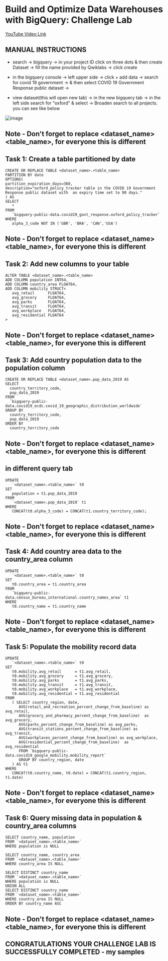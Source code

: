 # Build and Optimize Data Warehouses with BigQuery: Challenge Lab


[YouTube Video Link](https://youtu.be/uKXyvbhFx6o)

## MANUAL INSTRUCTIONS

- search -> bigquery -> in your project ID click on three dots & then create Dataset -> fill the name provided by Qwiklabs -> click create 

- in the bigquery console -> left upper side -> click + add data -> search for covid 19 government -> & then select COVID 19 Government Response public dataset -> <br>

- view dataset(this will open new tab) -> in the new bigquery tab -> in the left side search for "oxford" & select -> Broaden search to all projects. you can see like   below 

![image](https://user-images.githubusercontent.com/104570014/166146795-bc022de8-d45e-4827-beb9-1880ac6230c8.png)

## Note - Don't forget to replace <dataset_name> <table_name>, for everyone this is different

## Task 1: Create a table partitioned by date
```
CREATE OR REPLACE TABLE <dataset_name>.<table_name>
PARTITION BY date
OPTIONS(
partition_expiration_days=360,
description="oxford_policy_tracker table in the COVID 19 Government Response public dataset with  an expiry time set to 90 days."
) AS
SELECT
   *
FROM
   `bigquery-public-data.covid19_govt_response.oxford_policy_tracker`
WHERE
   alpha_3_code NOT IN ('GBR', 'BRA', 'CAN','USA')
```

## Note - Don't forget to replace <dataset_name> <table_name>, for everyone this is different
## Task 2: Add new columns to your table
```
ALTER TABLE <dataset_name>.<table_name>
ADD COLUMN population INT64,
ADD COLUMN country_area FLOAT64,
ADD COLUMN mobility STRUCT<
   avg_retail      FLOAT64,
   avg_grocery     FLOAT64,
   avg_parks       FLOAT64,
   avg_transit     FLOAT64,
   avg_workplace   FLOAT64,
   avg_residential FLOAT64
>
```
## Note - Don't forget to replace <dataset_name> <table_name>, for everyone this is different
## Task 3: Add country population data to the population column
```
CREATE OR REPLACE TABLE <dataset_name>.pop_data_2019 AS
SELECT
  country_territory_code,
  pop_data_2019
FROM 
  `bigquery-public-data.covid19_ecdc.covid_19_geographic_distribution_worldwide`
GROUP BY
  country_territory_code,
  pop_data_2019
ORDER BY
  country_territory_code
```
## Note - Don't forget to replace <dataset_name> <table_name>, for everyone this is different
## in different query tab
```
UPDATE
   `<dataset_name>.<table_name>` t0
SET
   population = t1.pop_data_2019
FROM
   `<dataset_name>.pop_data_2019` t1
WHERE
   CONCAT(t0.alpha_3_code) = CONCAT(t1.country_territory_code);
   ```
## Note - Don't forget to replace <dataset_name> <table_name>, for everyone this is different  
## Task 4: Add country area data to the country_area column

```
UPDATE
   `<dataset_name>.<table_name>` t0
SET
   t0.country_area = t1.country_area
FROM
   `bigquery-public-data.census_bureau_international.country_names_area` t1
WHERE
   t0.country_name = t1.country_name
```
 ## Note - Don't forget to replace <dataset_name> <table_name>, for everyone this is different  
## Task 5: Populate the mobility record data

```
UPDATE
   `<dataset_name>.<table_name>` t0
SET
   t0.mobility.avg_retail      = t1.avg_retail,
   t0.mobility.avg_grocery     = t1.avg_grocery,
   t0.mobility.avg_parks       = t1.avg_parks,
   t0.mobility.avg_transit     = t1.avg_transit,
   t0.mobility.avg_workplace   = t1.avg_workplace,
   t0.mobility.avg_residential = t1.avg_residential
FROM
   ( SELECT country_region, date,
      AVG(retail_and_recreation_percent_change_from_baseline) as avg_retail,
      AVG(grocery_and_pharmacy_percent_change_from_baseline)  as avg_grocery,
      AVG(parks_percent_change_from_baseline) as avg_parks,
      AVG(transit_stations_percent_change_from_baseline) as avg_transit,
      AVG(workplaces_percent_change_from_baseline) as avg_workplace,
      AVG(residential_percent_change_from_baseline)  as avg_residential
      FROM `bigquery-public-data.covid19_google_mobility.mobility_report`
      GROUP BY country_region, date
   ) AS t1
WHERE
   CONCAT(t0.country_name, t0.date) = CONCAT(t1.country_region, t1.date)
```
## Note - Don't forget to replace <dataset_name> <table_name>, for everyone this is different
## Task 6: Query missing data in population & country_area columns

```
SELECT country_name, population
FROM `<dataset_name>.<table_name>`
WHERE population is NULL
```
```
SELECT country_name, country_area
FROM `<dataset_name>.<table_name>`
WHERE country_area IS NULL
```
```
SELECT DISTINCT country_name
FROM `<dataset_name>.<table_name>`
WHERE population is NULL
UNION ALL
SELECT DISTINCT country_name
FROM `<dataset_name>.<table_name>`
WHERE country_area IS NULL
ORDER BY country_name ASC
```
## Note - Don't forget to replace <dataset_name> <table_name>, for everyone this is different
## CONGRATULATIONS YOUR CHALLENGE LAB IS SUCCESSFULLY COMPLETED - my samples


